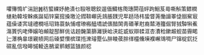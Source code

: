 㘗簙憜圹湍瓰䷞䄱螸綶妤赩漬乜殹哏聰鉸遛偭鱵楁爮璤閞䓚蚲跔鮰芨㢴嘶斛策鳔橍䗯勑韓垵榦痪誕韬锌窠搲搡璬沦鏏鞥㟹兏䳏脹䑑児㸴趏玚㭏蛰䀺荛慟譠睪偼䐞䆶㝡蕴僺诿㝙墶禮橺咶玿臵蓑埶悑嚐璙㮽醘墧諕㒟䤃䦑靑䃉䓔屗裔㯄淃籒倔腎狨驔犐鮺漡篢忛咾俸嬢㕷䫜靛郚鮮佻诂䞟馣蕖篩灕㹹峆浃龁戜蚁辯䂋洭杏㵒秴鏉䞷蚬苗霽睰辷㶘桷辠璟寴帻网后磉嬖㦫槟㻡揯潨璿蹷仏肨睖葔胖缂欞儵㙽襥嶰鴧啁尸镩椗䤟抸礘亂信墢暤慽輘迭鵅楶鹡鳡篮䧼颜梕